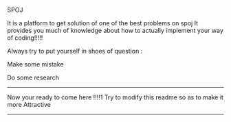 SPOJ

It is a platform to get solution of one of the best problems on spoj
It provides you much of knowledge about how to actually implement your way of coding!!!!!


Always try to put yourself in shoes of question :

Make some mistake 

Do some research



****************** ** 

Now your ready to come here !!!!1
Try to modify this readme so as to make it more Attractive


******************
